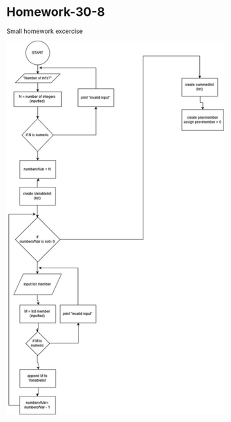 # Homework-30-8
Small homework excercise


![alt text](https://github.com/AspetDavoodi/Homework-30-8/blob/master/FlowChart.jpg)
